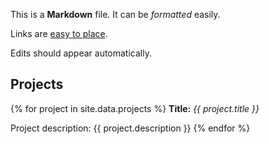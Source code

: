 ---
---
This is a __Markdown__ file.  It can be *formatted* easily.

Links are [easy to place](https://uni.blackboard.com).

Edits should appear automatically.

## Projects
{% for project in site.data.projects %}
  __Title:__ _{{ project.title }}_

  Project description: {{ project.description }}
{% endfor %}
